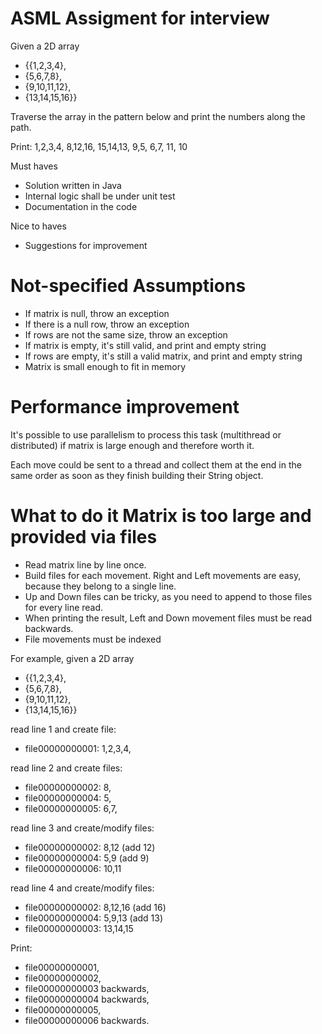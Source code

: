 # ASML Assigment for interview

Given a 2D array

- {{1,2,3,4},
- {5,6,7,8},
- {9,10,11,12},
- {13,14,15,16}}

Traverse the array in the pattern below and print the numbers along the path.

Print: 1,2,3,4, 8,12,16, 15,14,13, 9,5, 6,7, 11, 10

Must haves

- Solution written in Java
- Internal logic shall be under unit test
- Documentation in the code

Nice to haves

- Suggestions for improvement

# Not-specified Assumptions

- If matrix is null, throw an exception
- If there is a null row, throw an exception
- If rows are not the same size, throw an exception
- If matrix is empty, it's still valid, and print and empty string
- If rows are empty, it's still a valid matrix, and print and empty string
- Matrix is small enough to fit in memory

# Performance improvement

It's possible to use parallelism to process this task (multithread or distributed) if matrix is large enough and therefore worth it.

Each move could be sent to a thread and collect them at the end in the same order as soon as they finish building their String object.

# What to do it Matrix is too large and provided via files

- Read matrix line by line once.
- Build files for each movement. Right and Left movements are easy, because they belong to a single line.
- Up and Down files can be tricky, as you need to append to those files for every line read.
- When printing the result, Left and Down movement files must be read backwards.
- File movements must be indexed

For example, given a 2D array

- {{1,2,3,4},
- {5,6,7,8},
- {9,10,11,12},
- {13,14,15,16}}

read line 1 and create file:

- file00000000001: 1,2,3,4,

read line 2 and create files:

- file00000000002: 8, 
- file00000000004: 5,
- file00000000005: 6,7,

read line 3 and create/modify files:

- file00000000002: 8,12 (add 12)
- file00000000004: 5,9 (add 9)
- file00000000006: 10,11

read line 4 and create/modify files:

- file00000000002: 8,12,16 (add 16)
- file00000000004: 5,9,13 (add 13)
- file00000000003: 13,14,15

Print:

- file00000000001,
- file00000000002,
- file00000000003 backwards,
- file00000000004 backwards,
- file00000000005,
- file00000000006 backwards.